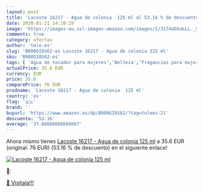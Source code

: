 ```yaml
---
layout: post
title: 'Lacoste 16217 - Agua de colonia  125 ml al 53.16 % de descuento'
date: 2020-01-21 14:10:29
image: 'https://images-eu.ssl-images-amazon.com/images/I/3174aDXakLL._SL400_.jpg'
comments: true
category: ofertas
author: 'tole.es'
slug: 'B000GI0S62-es Lacoste 16217 - Agua de colonia 125 ml'
sku: 'B000GI0S62-es'
tags: [ 'Agua de tocador para mujeres','Belleza','Fragancias para mujeres','Instrumentos de percusión para niños','Instrumentos musicales para niños','Juguetes','Juguetes y juegos','Perfumes y fragancias','Productos para el cuidado de la piel','Sets y juegos para el cuidado de la piel','agua','colonia','de', ]
actualPrice: 35.6 EUR
currency: EUR
price: 35.6
comparePrice: 76 EUR
prodname: 'Lacoste 16217 - Agua de colonia  125 ml'
country: 'es'
flag: '🇪🇸'
brand: ''
buyurl: 'https://www.amazon.es/dp/B000GI0S62/?tag=tolees-21'
descuento: '53.16'
average: '37.66666666666667'
---
```


Ahora mismo tienes [Lacoste 16217 - Agua de colonia  125 ml](https://www.amazon.es/dp/B000GI0S62/?tag=tolees-21) a 35.6 EUR (original: 76 EUR) (53.16 %  de descuento) en el siguiente enlace!

[![Lacoste 16217 - Agua de colonia  125 ml](https://images-eu.ssl-images-amazon.com/images/I/3174aDXakLL._SL400_.jpg)](https://www.amazon.es/dp/B000GI0S62/?tag=tolees-21)

🔎:


[🛒 Visítala!!!](https://www.amazon.es/dp/B000GI0S62/?tag=tolees-21)
